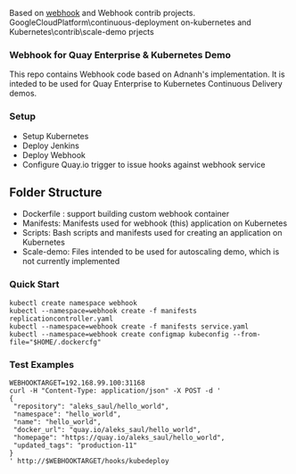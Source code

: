 Based on [webhook](https://github.com/adnanh/webhook/) and Webhook contrib projects. GoogleCloudPlatform\continuous-deployment on-kubernetes and Kubernetes\contrib\scale-demo prjects

### Webhook for Quay Enterprise & Kubernetes Demo

This repo contains Webhook code based on Adnanh's implementation. It is inteded to be used for Quay Enterprise to Kubernetes Continuous Delivery demos. 

### Setup

- Setup Kubernetes
- Deploy Jenkins
- Deploy Webhook
- Configure Quay.io trigger to issue hooks against webhook service

## Folder Structure

- Dockerfile : support building custom webhook container
- Manifests: Manifests used for webhook (this) application on Kubernetes
- Scripts: Bash scripts and manifests used for creating an application on Kubernetes
- Scale-demo: Files intended to be used for autoscaling demo, which is not currently implemented

### Quick Start

```
kubectl create namespace webhook
kubectl --namespace=webhook create -f manifests replicationcontroller.yaml
kubectl --namespace=webhook create -f manifests service.yaml
kubectl --namespace=webhook create configmap kubeconfig --from-file="$HOME/.dockercfg"
```

### Test Examples

```
WEBHOOKTARGET=192.168.99.100:31168
curl -H "Content-Type: application/json" -X POST -d '
{
 "repository": "aleks_saul/hello_world",
 "namespace": "hello_world",
 "name": "hello_world",
 "docker_url": "quay.io/aleks_saul/hello_world",
 "homepage": "https://quay.io/aleks_saul/hello_world",
 "updated_tags": "production-11"
}
' http://$WEBHOOKTARGET/hooks/kubedeploy
```